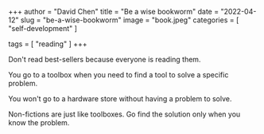 +++
author = "David Chen"
title = "Be a wise bookworm"
date = "2022-04-12"
slug = "be-a-wise-bookworm"
image = "book.jpeg"
categories = [
    "self-development"
]

tags = [
    "reading"
]
+++

Don't read best-sellers because everyone is reading them.

You go to a toolbox when you need to find a tool to solve a specific problem.

You won't go to a hardware store without having a problem to solve.

Non-fictions are just like toolboxes. Go find the solution only when you know the problem.
